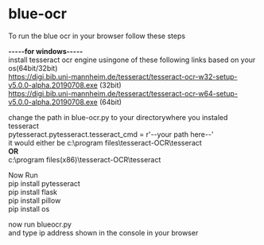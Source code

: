 # blue-ocr

To run the blue ocr in your browser follow these steps

<b>-----for windows-----</b><br>
install tesseract ocr engine usingone of these following links based on your os(64bit/32bit)<br>
https://digi.bib.uni-mannheim.de/tesseract/tesseract-ocr-w32-setup-v5.0.0-alpha.20190708.exe (32bit)<br>
https://digi.bib.uni-mannheim.de/tesseract/tesseract-ocr-w64-setup-v5.0.0-alpha.20190708.exe (64bit)<br>

change the path in blue-ocr.py to your directorywhere you instaled tesseract<br>
pytesseract.pytesseract.tesseract_cmd = r'--your path here--'<br>
it would either be c:\program files\tesseract-OCR\tesseract<br>
<b>OR</b><br>
c:\program files(x86)\tesseract-OCR\tesseract<br>


Now Run<br>
pip install pytesseract<br>
pip install flask<br>
pip install pillow<br>
pip install os<br>
    
now run blueocr.py<br> 
and type ip address shown in the console in your browser<br>

